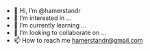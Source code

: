 - 👋 Hi, I’m @hamerstandr
- 👀 I’m interested in ...
- 🌱 I’m currently learning ...
- 💞️ I’m looking to collaborate on ...
- 📫 How to reach me hamerstandr@gmail.com

<!---
hamerstandr/hamerstandr is a ✨ special ✨ repository because its `README.md` (this file) appears on your GitHub profile.
You can click the Preview link to take a look at your changes.
--->
